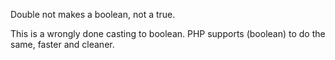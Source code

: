 Double not makes a boolean, not a true.

This is a wrongly done casting to boolean. PHP supports (boolean) to do the same, faster and cleaner.

<?php
    // Wrong type casting
    $b = !!$x; 

    // Explicit code
    $b = (boolean) $x; 
?>
